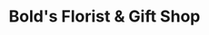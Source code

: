 ---
title: "Bold's Florist & Gift Shop"
url: /honesdale/bolds-florist-and-gift-shop/
shop: florist
---